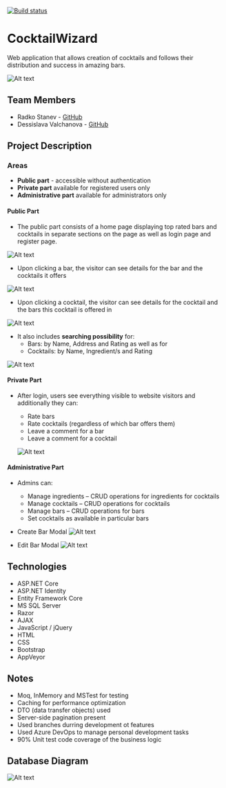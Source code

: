 [![Build status](https://ci.appveyor.com/api/projects/status/n5m3rut1wsx5j1xx?svg=true)](https://ci.appveyor.com/project/RadkoStanev/cocktailwizard)
# CocktailWizard
Web application that allows creation of cocktails and follows their distribution and success in amazing bars.

![Alt text](https://github.com/radkostanev/CocktailWizard/blob/master/Images/HomeScreen.jpg)

## Team Members
* Radko Stanev - [GitHub](https://github.com/radkostanev)
* Dessislava Valchanova - [GitHub](https://github.com/dessislavav)

## Project Description
### Areas
* **Public part** -  accessible without authentication
* **Private part** available for registered users only
* **Administrative part** available for administrators only

#### Public Part
* The public part consists of a home page displaying top rated bars and cocktails in separate sections on the page as well as login page and register page.

![Alt text](https://github.com/radkostanev/CocktailWizard/blob/master/Images/HomeScreen_2.jpg)
* Upon clicking a bar, the visitor can see details for the bar and the cocktails it offers

![Alt text](https://github.com/radkostanev/CocktailWizard/blob/master/Images/BarView.jpg)
* Upon clicking a cocktail, the visitor can see details for the cocktail and the bars this cocktail is offered in

![Alt text](https://github.com/radkostanev/CocktailWizard/blob/master/Images/CocktailDetails.jpg)
* It also includes **searching possibility** for: 
     * Bars: by Name, Address and Rating	as well as for 
     * Cocktails: by Name, Ingredient/s and Rating
     
![Alt text](https://github.com/radkostanev/CocktailWizard/blob/master/Images/Search.jpg)

#### Private Part

* After login, users see everything visible to website visitors and additionally they can:
     * Rate bars
     * Rate cocktails (regardless of which bar offers them)
     * Leave a comment for a bar
     * Leave a comment for a cocktail
     
     ![Alt text](https://github.com/radkostanev/CocktailWizard/blob/master/Images/LoginView.jpg)

#### Administrative Part
* Admins can:
     * Manage ingredients – CRUD operations for ingredients for cocktails
     * Manage cocktails – CRUD operations for cocktails
     * Manage bars – CRUD operations for bars
     * Set cocktails as available in particular bars 
     
* Create Bar Modal
![Alt text](https://github.com/radkostanev/CocktailWizard/blob/master/Images/CreateModal.jpg)

* Edit Bar Modal
![Alt text](https://github.com/radkostanev/CocktailWizard/blob/master/Images/EditModal.jpg)

## Technologies
* ASP.NET Core
* ASP.NET Identity
* Entity Framework Core
* MS SQL Server
* Razor
* AJAX
* JavaScript / jQuery
* HTML
* CSS
* Bootstrap
* AppVeyor

## Notes
* Moq, InMemory and MSTest for testing
* Caching for performance optimization
* DTO (data transfer objects) used
* Server-side pagination present
* Used branches durring development ot features
* Used Azure DevOps to manage personal development tasks
* 90% Unit test code coverage of the business logic

## Database Diagram
![Alt text](https://github.com/radkostanev/CocktailWizard/blob/master/Images/DatabaseDiagram.png)
